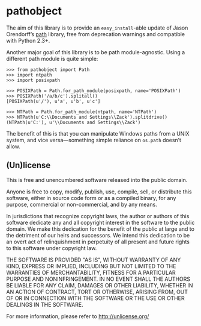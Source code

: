 # pathobject

The aim of this library is to provide an `easy_install`-able update of Jason
Orendorff’s [path](http://pypi.python.org/pypi/path.py) library, free from
deprecation warnings and compatible with Python 2.3+.

Another major goal of this library is to be path module-agnostic. Using a
different path module is quite simple:

    >>> from pathobject import Path
    >>> import ntpath
    >>> import posixpath
    
    >>> POSIXPath = Path.for_path_module(posixpath, name='POSIXPath')
    >>> POSIXPath('/a/b/c').splitall()
    [POSIXPath(u'/'), u'a', u'b', u'c']
    
    >>> NTPath = Path.for_path_module(ntpath, name='NTPath')
    >>> NTPath(u'C:\\Documents and Settings\\Zack').splitdrive()
    (NTPath(u'C:'), u'\\Documents and Settings\\Zack')
    
The benefit of this is that you can manipulate Windows paths from a UNIX system,
and vice versa—something simple reliance on `os.path` doesn’t allow.


## (Un)license

This is free and unencumbered software released into the public domain.

Anyone is free to copy, modify, publish, use, compile, sell, or distribute this
software, either in source code form or as a compiled binary, for any purpose,
commercial or non-commercial, and by any means.

In jurisdictions that recognize copyright laws, the author or authors of this
software dedicate any and all copyright interest in the software to the public
domain. We make this dedication for the benefit of the public at large and to
the detriment of our heirs and successors. We intend this dedication to be an
overt act of relinquishment in perpetuity of all present and future rights to
this software under copyright law.

THE SOFTWARE IS PROVIDED "AS IS", WITHOUT WARRANTY OF ANY KIND, EXPRESS OR
IMPLIED, INCLUDING BUT NOT LIMITED TO THE WARRANTIES OF MERCHANTABILITY, FITNESS
FOR A PARTICULAR PURPOSE AND NONINFRINGEMENT. IN NO EVENT SHALL THE AUTHORS BE
LIABLE FOR ANY CLAIM, DAMAGES OR OTHER LIABILITY, WHETHER IN AN ACTION OF
CONTRACT, TORT OR OTHERWISE, ARISING FROM, OUT OF OR IN CONNECTION WITH THE
SOFTWARE OR THE USE OR OTHER DEALINGS IN THE SOFTWARE.

For more information, please refer to <http://unlicense.org/>
